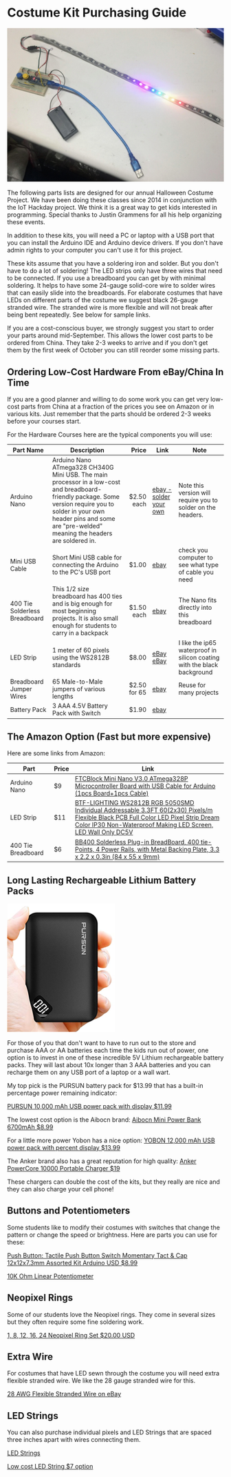 # Costume Kit Purchasing Guide

![Nano and LED Strip](img/nano-and-strip.jpg)

The following parts lists are designed for our annual Halloween Costume Project.  We have been doing these classes since 2014 in conjunction with the IoT Hackday project. We think it is a great way to get kids interested in programming.  Special thanks to Justin Grammens for all his help organizing these events.

In addition to these kits, you will need a PC or laptop with a USB port that you can install the Arduino IDE and Arduino device drivers.  If you don't have admin rights to your computer you can't use it for this project.

These kits assume that you have a soldering iron and solder.  But you don't have to do a lot of soldering!  The LED strips only have three wires that need to be connected. If you use a breadboard you can get by with minimal soldering.  It helps to have some 24-gauge solid-core wire to solder wires that can easily slide into the breadboards.  For elaborate costumes that have LEDs on different parts of the costume we suggest black 26-gauge stranded wire.  The stranded wire is more flexible and will not break after being bent repeatedly.  See below for sample links.

If you are a cost-conscious buyer, we strongly suggest you start to order your parts around mid-September.  This allows the lower cost parts to be ordered from China.  They take 2-3 weeks to arrive and if you don't get them by the first week of October you can still reorder some missing parts.

## Ordering Low-Cost Hardware From eBay/China In Time
If you are a good planner and willing to do some work you can get very low-cost parts from China at a fraction of the prices you see on Amazon or in various kits.  Just remember that the parts should be ordered 2-3 weeks before your courses start.

For the Hardware Courses here are the typical components you will use:


| Part Name   |  Description      | Price | Link   | Note |
|-------------|-------------------|------:|--------|------|
| Arduino Nano| Arduino Nano ATmega328 CH340G Mini USB. The main processor in a low-cost and breadboard-friendly package.  Some version require you to solder in your own header pins and some are "pre-welded" meaning the headers are soldered in. | $2.50 each | [ebay - solder your own](https://www.ebay.com/itm/Nano-V3-0-Mini-USB-ATmega328-5V-16M-Micro-controller-CH340G-board-For-Arduino/202988007585) | Note this version will require you to solder on the headers. |
| Mini USB Cable | Short Mini USB cable for connecting the Arduino to the PC's USB port | $1.00 | [ebay](https://www.ebay.com/itm/1-2-5-10PCS-Mini-Type-C-Micro-USB-Nano-V3-0-5V-ATmega328-CH340G-Kit-For-Arduino/143495610440) | check you computer to see what type of cable you need |
| 400 Tie Solderless Breadboard | This 1/2 size breadboard has 400 ties and is big enough for most beginning projects.  It is also small enough for students to carry in a backpack | $1.50 each | [ebay](https://www.ebay.com/itm/Solderless-Breadboard-400-Point-Tie-Prototype-Test-Bread-Board-PCB-For-Arduino/283953769724) | The Nano fits directly into this breadboard |
| LED Strip | 1 meter of 60 pixels using the WS2812B standards | $8.00 | [eBay](https://www.ebay.com/itm/WS2812B-5050-RGB-LED-Strip-30-60-96-144LEDs-M-Individual-Addressable-IC-DC5V/383303087840) [eBay](https://www.ebay.com/itm/WS2812B-Strip-LED-Lights-5050-RGB-30-60-144-LED-M-IC-Individual-Addressable-DC5V/273348048838) | I like the ip65 waterproof in silicon coating with the black background |
| Breadboard Jumper Wires | 65 Male-to-Male jumpers of various lengths | $2.50 for 65 | [ebay](https://www.ebay.com/itm/65Pcs-Male-to-Male-Breadboard-Jumper-Cable-Wires-Kit-for-Arduino-Circuit-Set/264315948957)| Reuse for many projects |
| Battery Pack | 3 AAA 4.5V Battery Pack  with Switch | $1.90 | [ebay](https://www.ebay.com/itm/1pcs-3x-AAA-3A-4-5V-Cell-Battery-Holder-Box-Case-With-Switch-6-Lead-Wire-Black/300903936992) |

## The Amazon Option (Fast but more expensive)

Here are some links from Amazon:

| Part | Price | Link |
|--|--|--|
| Arduino Nano | $9 | [FTCBlock Mini Nano V3.0 ATmega328P Microcontroller Board with USB Cable for Arduino (1pcs Board+1pcs Cable)](https://www.amazon.com/FTCBlock-ATmega328P-Microcontroller-Board-Arduino/dp/B07H31FS8J/ref=sr_1_12_sspa)
| LED Strip | $11 | [BTF-LIGHTING WS2812B RGB 5050SMD Individual Addressable 3.3FT 60(2x30) Pixels/m Flexible Black PCB Full Color LED Pixel Strip Dream Color IP30 Non-Waterproof Making LED Screen, LED Wall Only DC5V](https://www.amazon.com/BTF-LIGHTING-Flexible-Individually-Addressable-Non-waterproof/dp/B01CDTED80/ref=sr_1_5) |
| 400 Tie Breadboard | $6 | [BB400 Solderless Plug-in BreadBoard, 400 tie-Points, 4 Power Rails, with Metal Backing Plate, 3.3 x 2.2 x 0.3in (84 x 55 x 9mm)](https://www.amazon.com/BB400-Solderless-BreadBoard-tie-Points-Backing/dp/B00Q9G8MQS/ref=sr_1_14) |

## Long Lasting Rechargeable Lithium Battery Packs

![Battery Pack](img/battey-pack.png)

For those of you that don't want to have to run out to the store and purchase AAA or AA batteries each time the kids run out of power, one option is to invest in one of these incredible 5V Lithium rechargeable battery packs.  They will last about 10x longer than 3 AAA batteries and you can recharge them on any USB port of a laptop or a wall wart.

My top pick is the PURSUN battery pack for $13.99 that has a built-in percentage power remaining indicator:

[PURSUN 10,000 mAh USB power pack with display $11.99](https://www.amazon.com/Updated-Compact-10000mAh-Technology-Portable/dp/B07YB9K7WJ/ref=sr_1_1?dchild=1&keywords=10000mah+with+percent+charged+display&qid=1600136038&sr=8-1)

The lowest cost option is the Aibocn brand:
[Aibocn Mini Power Bank 6700mAh $8.99](https://www.amazon.com/dp/B078PYMRTK/?coliid=I3EIC29FT51JJR)

For a little more power Yobon has a nice option:
[YOBON 12,000 mAh USB power pack with percent display $13.99](https://www.amazon.com/Portable-12000mAh-External-Powerpack-Smartphone/dp/B07ZNWFY5P)


The Anker brand also has a great reputation for high quality:
[Anker PowerCore 10000 Portable Charger $19](https://www.amazon.com/Anker-PowerCore-Ultra-Compact-High-Speed-Technology/dp/B0194WDVHI/ref=sr_1_15)

These chargers can double the cost of the kits, but they really are nice and they can also charge your cell phone!

## Buttons and Potentiometers
Some students like to modify their costumes with switches that change the pattern or change the speed or brightness.  Here are parts you can use for these:

[Push Button: Tactile Push Button Switch Momentary Tact & Cap 12x12x7.3mm Assorted Kit Arduino USD $8.99](https://www.ebay.com/itm/Tactile-Push-Button-Switch-Momentary-Tact-Cap-12x12x7-3mm-Assorted-Kit-Arduino/222517498810)

[10K Ohm Linear Potentiometer](https://www.ebay.com/itm/B10K-Electrical-With-Knob-Rotary-Potentiometer-Accessories-Linear-Switch-WH148/254691066223)

## Neopixel Rings

Some of our students love the Neopixel rings.  They come in several sizes but they often require some fine soldering work.

[1, 8, 12, 16, 24 Neopixel Ring Set $20.00 USD](https://www.ebay.com/itm/1-8-12-16-24-LED-Ring-Set-WS2812-RGB-Compatible-with-Neopixel/254001827423)

## Extra Wire
For costumes that have LED sewn through the costume you will need extra flexible stranded wire.  We like the 28 gauge stranded wire for this.

[28 AWG Flexible Stranded Wire on eBay](https://www.ebay.com/itm/14AWG-28AWG-Flexible-Stranded-Silicone-Wire-Tinned-Copper-Line-11-Colors-5M-10M/184410755004)

## LED Strings
You can also purchase individual pixels and LED Strings that are spaced three inches apart with wires connecting them.

[LED Strings](https://www.ebay.com/itm/50-500pcs-WS2811-IC-LED-Modules-String-RWB-Wire-9-12mm-5-12V-Digital-Addressable/362753088904)

[Low cost LED String $7 option](https://www.ebay.com/itm/DC5V-DC12V-RGB-WS2811-Pixels-Digital-Addressable-LED-String-Lights-LED-Strip/323802243338)